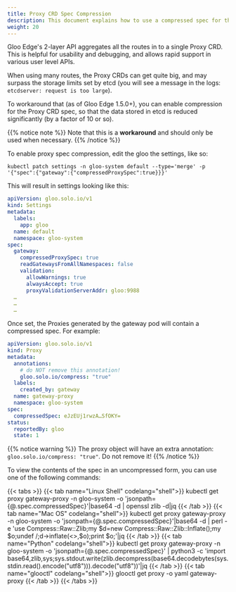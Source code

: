 ```yaml
---
title: Proxy CRD Spec Compression
description: This document explains how to use a compressed spec for the Proxy CRD.
weight: 20
---
```


Gloo Edge's 2-layer API aggregates all the routes in to a single Proxy CRD. This is helpful for usability and debugging, and allows rapid support in various user level APIs.

When using many routes, the Proxy CRDs can get quite big, and may surpass the storage limits set by etcd (you will see a message in the logs: `etcdserver: request is too large`).

To workaround that (as of Gloo Edge 1.5.0+), you can enable compression for the Proxy CRD spec, so that the data stored in etcd is reduced significantly (by a factor of 10 or so).


 {{% notice note %}} Note that this is a **workaround** and should only be used when necessary. {{% /notice %}}


To enable proxy spec compression, edit the gloo the settings, like so:
```
kubectl patch settings -n gloo-system default --type='merge' -p '{"spec":{"gateway":{"compressedProxySpec":true}}}'
```

This will result in settings looking like this:
```yaml
apiVersion: gloo.solo.io/v1
kind: Settings
metadata:
  labels:
    app: gloo
  name: default
  namespace: gloo-system
spec:
  gateway:
    compressedProxySpec: true
    readGatewaysFromAllNamespaces: false
    validation:
      allowWarnings: true
      alwaysAccept: true
      proxyValidationServerAddr: gloo:9988
  …
  …
  …
```

Once set, the Proxies generated by the gateway pod will contain a compressed spec. For example:

```yaml
apiVersion: gloo.solo.io/v1
kind: Proxy
metadata:
  annotations:
    # do NOT remove this annotation!
    gloo.solo.io/compress: "true"
  labels:
    created_by: gateway
  name: gateway-proxy
  namespace: gloo-system
spec:
  compressedSpec: eJzEUj1rwzA…SfOKY=
status:
  reportedBy: gloo
  state: 1
```
 {{% notice warning %}} The proxy object will have an extra annotation: `gloo.solo.io/compress: "true"`. Do not remove it! {{% /notice %}}


To view the contents of the spec in an uncompressed form, you can use one of the following commands:

{{< tabs >}}
{{< tab name="Linux Shell" codelang="shell">}}
kubectl get proxy gateway-proxy -n gloo-system -o 'jsonpath={@.spec.compressedSpec}'|base64 -d | openssl zlib -d|jq
{{< /tab >}}
{{< tab name="Mac OS" codelang="shell">}}
kubectl get proxy gateway-proxy -n gloo-system -o 'jsonpath={@.spec.compressedSpec}'|base64 -d | perl -e 'use Compress::Raw::Zlib;my $d=new Compress::Raw::Zlib::Inflate();my $o;undef $/;$d->inflate(<>,$o);print $o;'|jq
{{< /tab >}}
{{< tab name="Python" codelang="shell">}}
kubectl get proxy gateway-proxy -n gloo-system -o 'jsonpath={@.spec.compressedSpec}' | python3 -c 'import base64,zlib,sys;sys.stdout.write(zlib.decompress(base64.decodebytes(sys.stdin.read().encode("utf8"))).decode("utf8"))'|jq
{{< /tab >}}
{{< tab name="glooctl" codelang="shell">}}
glooctl get proxy -o yaml gateway-proxy
{{< /tab >}}
{{< /tabs >}}

